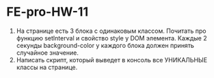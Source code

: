 # FE-pro-HW-11

1. На странице есть 3 блока с одинаковым классом. Почитать про функцию setInterval и свойство style у DOM элемента. Каждые 2 секунды background-color у каждого блока должен принять случайное значение. 
2. Написать скрипт, который выведет в консоль все УНИКАЛЬНЫЕ классы на странице.
